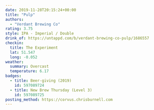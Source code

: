 ```yaml
---
date: 2019-11-28T20:15:24+00:00
title: "Pulp"
authors:
  - "Verdant Brewing Co"
rating: 3.75
style: IPA - Imperial / Double
drink_of: https://untappd.com/b/verdant-brewing-co-pulp/1686557
checkin:
  title: The Experiment
  lat: 51.547
  long: -0.052
weather:
  summary: Overcast
  temperature: 6.17
badges:
  - title: Beer-giving (2019)
    id: 597089724
  - title: New Brew Thursday (Level 3)
    id: 597089725
posting_method: https://corvus.chrisburnell.com
---
```

